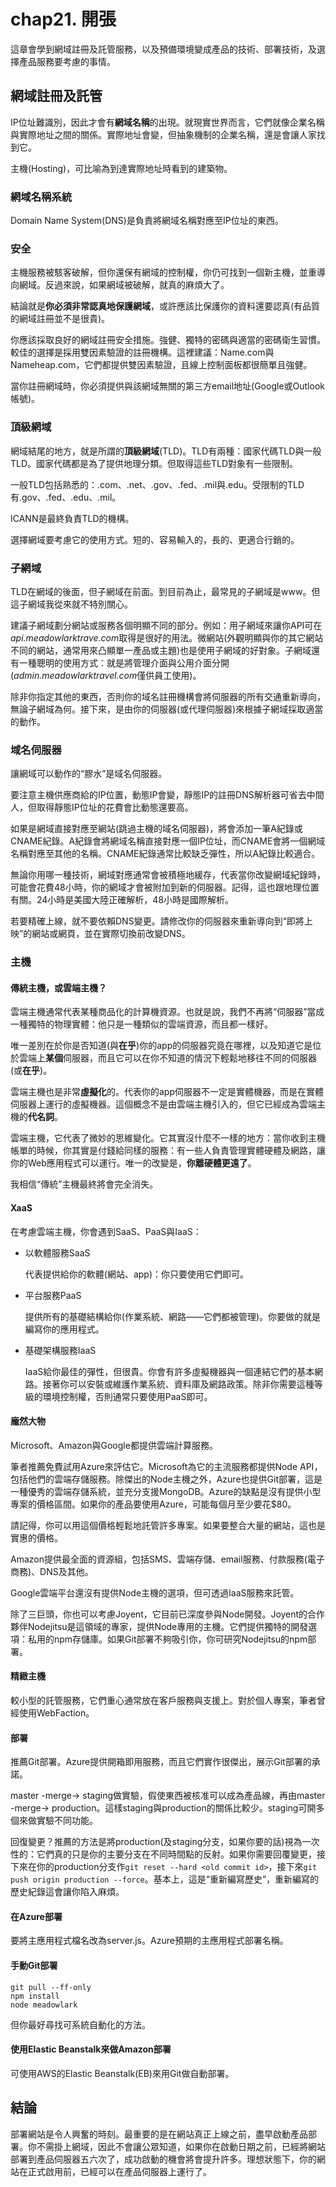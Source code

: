 # chap21. 開張

這章會學到網域註冊及託管服務，以及預備環境變成產品的技術、部署技術，及選擇產品服務要考慮的事情。

## 網域註冊及託管

IP位址難識別，因此才會有**網域名稱**的出現。就現實世界而言，它們就像企業名稱與實際地址之間的關係。實際地址會變，但抽象機制的企業名稱，還是會讓人家找到它。

主機(Hosting)，可比喻為到達實際地址時看到的建築物。

### 網域名稱系統

Domain Name System(DNS)是負責將網域名稱對應至IP位址的東西。

### 安全

主機服務被駭客破解，但你還保有網域的控制權，你仍可找到一個新主機，並重導向網域。反過來說，如果網域被破解，就真的麻煩大了。

結論就是**你必須非常認真地保護網域**，或許應該比保護你的資料還要認真(有品質的網域註冊並不是很貴)。

你應該採取良好的網域註冊安全措施。強健、獨特的密碼與適當的密碼衛生習慣。較佳的選擇是採用雙因素驗證的註冊機構。這裡建議：Name.com與Nameheap.com，它們都提供雙因素驗證，且線上控制面板都很簡單且強健。

當你註冊網域時，你必須提供與該網域無關的第三方email地址(Google或Outlook帳號)。

### 頂級網域

網域結尾的地方，就是所謂的**頂級網域**(TLD)。TLD有兩種：國家代碼TLD與一般TLD。國家代碼都是為了提供地理分類。但取得這些TLD對象有一些限制。

一般TLD包括熟悉的：.com、.net、.gov、.fed、.mil與.edu。受限制的TLD有.gov、.fed、.edu、.mil。

ICANN是最終負責TLD的機構。

選擇網域要考慮它的使用方式。短的、容易輸入的，長的、更適合行銷的。

### 子網域

TLD在網域的後面，但子網域在前面。到目前為止，最常見的子網域是www。但這子網域我從來就不特別關心。

建議子網域劃分網站或服務各個明顯不同的部分。例如：用子網域來讓你API可在*api.meadowlarktrave.com*取得是很好的用法。微網站(外觀明顯與你的其它網站不同的網站，通常用來凸顯單一產品或主題)也是使用子網域的好對象。子網域還有一種聰明的使用方式：就是將管理介面與公用介面分開(*admin.meadowlarktravel.com*僅供員工使用)。

除非你指定其他的東西，否則你的域名註冊機構會將伺服器的所有交通重新導向，無論子網域為何。接下來，是由你的伺服器(或代理伺服器)來根據子網域採取適當的動作。

### 域名伺服器

讓網域可以動作的“膠水”是域名伺服器。

要注意主機供應商給的IP位置，動態IP會變，靜態IP的註冊DNS解析器可省去中間人，但取得靜態IP位址的花費會比動態還要高。

如果是網域直接對應至網站(跳過主機的域名伺服器)，將會添加一筆A紀錄或CNAME紀錄。A紀錄會將網域名稱直接對應一個IP位址，而CNAME會將一個網域名稱對應至其他的名稱。CNAME紀錄通常比較缺乏彈性，所以A紀錄比較適合。

無論你用哪一種技術，網域對應通常會被積極地緩存，代表當你改變網域紀錄時，可能會花費48小時，你的網域才會被附加到新的伺服器。記得，這也跟地理位置有關。24小時是美國大陸正確解析，48小時是國際解析。

若要精確上線，就不要依賴DNS變更。請修改你的伺服器來重新導向到“即將上映”的網站或網頁，並在實際切換前改變DNS。

### 主機

#### 傳統主機，或雲端主機？

雲端主機通常代表某種商品化的計算機資源。也就是說，我們不再將“伺服器”當成一種獨特的物理實體：他只是一種類似的雲端資源，而且都一樣好。

唯一差別在於你是否知道(與**在乎**)你的app的伺服器究竟在哪裡，以及知道它是位於雲端上**某個**伺服器，而且它可以在你不知道的情況下輕鬆地移往不同的伺服器(或**在乎**)。

雲端主機也是非常**虛擬化**的。代表你的app伺服器不一定是實體機器，而是在實體伺服器上運行的虛擬機器。這個概念不是由雲端主機引入的，但它已經成為雲端主機的**代名詞**。

雲端主機，它代表了微妙的思維變化。它其實沒什麼不一樣的地方：當你收到主機帳單的時候，你其實是付錢給同樣的服務：有一些人負責管理實體硬體及網路，讓你的Web應用程式可以運行。唯一的改變是，**你離硬體更遠了**。

我相信“傳統”主機最終將會完全消失。

#### XaaS

在考慮雲端主機，你會遇到SaaS、PaaS與IaaS：

- 以軟體服務SaaS

    代表提供給你的軟體(網站、app)：你只要使用它們即可。

- 平台服務PaaS

    提供所有的基礎結構給你(作業系統、網路——它們都被管理)。你要做的就是編寫你的應用程式。

- 基礎架構服務IaaS

    IaaS給你最佳的彈性，但很貴。你會有許多虛擬機器與一個連結它們的基本網路。接著你可以安裝或維護作業系統、資料庫及網路政策。除非你需要這種等級的環境控制權，否則通常只要使用PaaS即可。

#### 龐然大物

Microsoft、Amazon與Google都提供雲端計算服務。

筆者推薦免費試用Azure來評估它。Microsoft為它的主流服務都提供Node API，包括他們的雲端存儲服務。除傑出的Node主機之外，Azure也提供Git部署，這是一種優秀的雲端存儲系統，並充分支援MongoDB。Azure的缺點是沒有提供小型專案的價格區間。如果你的產品要使用Azure，可能每個月至少要花$80。

請記得，你可以用這個價格輕鬆地託管許多專案。如果要整合大量的網站，這也是實惠的價格。

Amazon提供最全面的資源組，包括SMS、雲端存儲、email服務、付款服務(電子商務)、DNS及其他。

Google雲端平台還沒有提供Node主機的選項，但可透過IaaS服務來託管。

除了三巨頭，你也可以考慮Joyent，它目前已深度參與Node開發。Joyent的合作夥伴Nodejitsu是這領域的專家，提供Node專用的主機。它們提供獨特的開發選項：私用的npm存儲庫。如果Git部署不夠吸引你，你可研究Nodejitsu的npm部署。

#### 精緻主機

較小型的託管服務，它們重心通常放在客戶服務與支援上。對於個人專案，筆者曾經使用WebFaction。

#### 部署

推薦Git部署。Azure提供開箱即用服務，而且它們實作很傑出，展示Git部署的承諾。

master -merge-> staging做實驗，假使東西被核准可以成為產品線，再由master -merge-> production。這樣staging與production的關係比較少。staging可開多個來做實驗不同功能。

回復變更？推薦的方法是將production(及staging分支，如果你要的話)視為一次性的：它們真的只是你的主要分支在不同時間點的反射。如果你需要回覆變更，接下來在你的production分支作`git reset --hard <old commit id>`，接下來`git push origin production --force`。基本上，這是“重新編寫歷史”，重新編寫的歷史紀錄這會讓你陷入麻煩。

#### 在Azure部署

要將主應用程式檔名改為server.js。Azure預期的主應用程式部署名稱。

#### 手動Git部署

```
git pull --ff-only
npm install
node meadowlark
```

但你最好尋找可系統自動化的方法。

#### 使用Elastic Beanstalk來做Amazon部署

可使用AWS的Elastic Beanstalk(EB)來用Git做自動部署。

## 結論

部署網站是令人興奮的時刻。最重要的是在網站真正上線之前，盡早啟動產品部署。你不需掛上網域，因此不會讓公眾知道，如果你在啟動日期之前，已經將網站部署到產品伺服器五六次了，成功啟動的機會將會提升許多。理想狀態下，你的網站在正式啟用前，已經可以在產品伺服器上運行了。